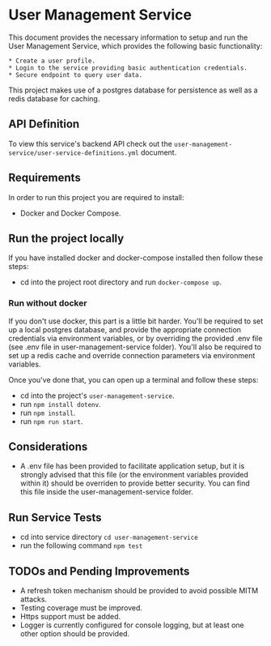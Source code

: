 # User Management Service

This document provides the necessary information to setup and run the User Management Service, which provides the following basic functionality:

    * Create a user profile.
    * Login to the service providing basic authentication credentials.
    * Secure endpoint to query user data.

This project makes use of a postgres database for persistence as well as a redis database for caching.  
    
## API Definition

To view this service's backend API check out the `user-management-service/user-service-definitions.yml` document.

## Requirements

In order to run this project you are required to install:

- Docker and Docker Compose.

## Run the project locally

If you have installed docker and docker-compose installed then follow these steps:

- cd into the project root directory and run `docker-compose up`.

### Run without docker

If you don't use docker, this part is a little bit harder. You'll be required to set up a local postgres database, and provide the appropriate connection credentials via environment variables, or by overriding the provided .env file (see .env file in user-management-service folder). You'll also be required to set up a redis cache and override connection parameters via environment variables. 

Once you've done that, you can open up a terminal and follow these steps:

- cd into the project's `user-management-service`.
- run `npm install dotenv`.
- run `npm install`.
- run `npm run start`.

## Considerations

- A .env file has been provided to facilitate application setup, but it is strongly advised that this file (or the environment variables provided within it) should be overriden to provide better security. You can find this file inside the user-management-service folder.

## Run Service Tests

- cd into service directory `cd user-management-service`
- run the following command `npm test`

## TODOs and Pending Improvements 

- A refresh token mechanism should be provided to avoid possible MITM attacks.
- Testing coverage must be improved.
- Https support must be added.
- Logger is currently configured for console logging, but at least one other option should be provided.


